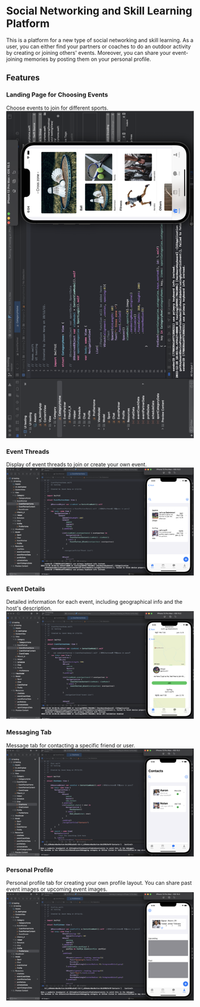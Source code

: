 # Social Networking and Skill Learning Platform

This is a platform for a new type of social networking and skill learning. As a user, you can either find your partners or coaches to do an outdoor activity by creating or joining others' events. Moreover, you can share your event-joining memories by posting them on your personal profile.

## Features

### Landing Page for Choosing Events
Choose events to join for different sports.
![Landing Page](https://github.com/JasonWang07/Fitness-IOS-app/blob/main/App1.png)

### Event Threads
Display of event threads to join or create your own event.
![Event Threads](https://github.com/JasonWang07/Fitness-IOS-app/blob/main/App2.png)

### Event Details
Detailed information for each event, including geographical info and the host's description.
![Event Details](https://github.com/JasonWang07/Fitness-IOS-app/blob/main/App3.png)

### Messaging Tab
Message tab for contacting a specific friend or user.
![Messaging Tab](https://github.com/JasonWang07/Fitness-IOS-app/blob/main/App4.png)

### Personal Profile
Personal profile tab for creating your own profile layout. You can share past event images or upcoming event images.
![Personal Profile](https://github.com/JasonWang07/Fitness-IOS-app/blob/main/App5.png)
